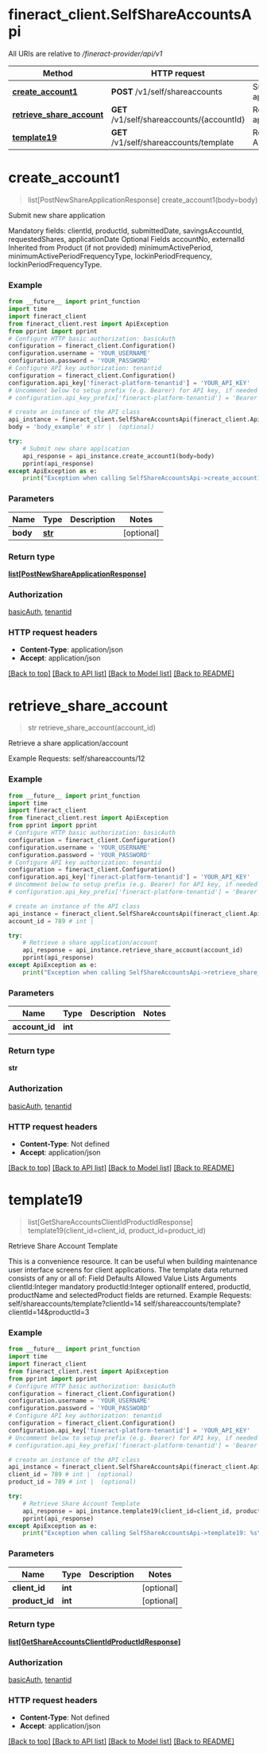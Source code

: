# fineract_client.SelfShareAccountsApi

All URIs are relative to */fineract-provider/api/v1*

Method | HTTP request | Description
------------- | ------------- | -------------
[**create_account1**](SelfShareAccountsApi.md#create_account1) | **POST** /v1/self/shareaccounts | Submit new share application
[**retrieve_share_account**](SelfShareAccountsApi.md#retrieve_share_account) | **GET** /v1/self/shareaccounts/{accountId} | Retrieve a share application/account
[**template19**](SelfShareAccountsApi.md#template19) | **GET** /v1/self/shareaccounts/template | Retrieve Share Account Template

# **create_account1**
> list[PostNewShareApplicationResponse] create_account1(body=body)

Submit new share application

Mandatory fields:  clientId, productId, submittedDate, savingsAccountId, requestedShares, applicationDate   Optional Fields  accountNo, externalId   Inherited from Product (if not provided)  minimumActivePeriod, minimumActivePeriodFrequencyType, lockinPeriodFrequency, lockinPeriodFrequencyType.

### Example
```python
from __future__ import print_function
import time
import fineract_client
from fineract_client.rest import ApiException
from pprint import pprint
# Configure HTTP basic authorization: basicAuth
configuration = fineract_client.Configuration()
configuration.username = 'YOUR_USERNAME'
configuration.password = 'YOUR_PASSWORD'
# Configure API key authorization: tenantid
configuration = fineract_client.Configuration()
configuration.api_key['fineract-platform-tenantid'] = 'YOUR_API_KEY'
# Uncomment below to setup prefix (e.g. Bearer) for API key, if needed
# configuration.api_key_prefix['fineract-platform-tenantid'] = 'Bearer'

# create an instance of the API class
api_instance = fineract_client.SelfShareAccountsApi(fineract_client.ApiClient(configuration))
body = 'body_example' # str |  (optional)

try:
    # Submit new share application
    api_response = api_instance.create_account1(body=body)
    pprint(api_response)
except ApiException as e:
    print("Exception when calling SelfShareAccountsApi->create_account1: %s\n" % e)
```

### Parameters

Name | Type | Description  | Notes
------------- | ------------- | ------------- | -------------
 **body** | [**str**](str.md)|  | [optional] 

### Return type

[**list[PostNewShareApplicationResponse]**](PostNewShareApplicationResponse.md)

### Authorization

[basicAuth](../README.md#basicAuth), [tenantid](../README.md#tenantid)

### HTTP request headers

 - **Content-Type**: application/json
 - **Accept**: application/json

[[Back to top]](#) [[Back to API list]](../README.md#documentation-for-api-endpoints) [[Back to Model list]](../README.md#documentation-for-models) [[Back to README]](../README.md)

# **retrieve_share_account**
> str retrieve_share_account(account_id)

Retrieve a share application/account

   Example Requests:  self/shareaccounts/12 

### Example
```python
from __future__ import print_function
import time
import fineract_client
from fineract_client.rest import ApiException
from pprint import pprint
# Configure HTTP basic authorization: basicAuth
configuration = fineract_client.Configuration()
configuration.username = 'YOUR_USERNAME'
configuration.password = 'YOUR_PASSWORD'
# Configure API key authorization: tenantid
configuration = fineract_client.Configuration()
configuration.api_key['fineract-platform-tenantid'] = 'YOUR_API_KEY'
# Uncomment below to setup prefix (e.g. Bearer) for API key, if needed
# configuration.api_key_prefix['fineract-platform-tenantid'] = 'Bearer'

# create an instance of the API class
api_instance = fineract_client.SelfShareAccountsApi(fineract_client.ApiClient(configuration))
account_id = 789 # int | 

try:
    # Retrieve a share application/account
    api_response = api_instance.retrieve_share_account(account_id)
    pprint(api_response)
except ApiException as e:
    print("Exception when calling SelfShareAccountsApi->retrieve_share_account: %s\n" % e)
```

### Parameters

Name | Type | Description  | Notes
------------- | ------------- | ------------- | -------------
 **account_id** | **int**|  | 

### Return type

**str**

### Authorization

[basicAuth](../README.md#basicAuth), [tenantid](../README.md#tenantid)

### HTTP request headers

 - **Content-Type**: Not defined
 - **Accept**: application/json

[[Back to top]](#) [[Back to API list]](../README.md#documentation-for-api-endpoints) [[Back to Model list]](../README.md#documentation-for-models) [[Back to README]](../README.md)

# **template19**
> list[GetShareAccountsClientIdProductIdResponse] template19(client_id=client_id, product_id=product_id)

Retrieve Share Account Template

This is a convenience resource. It can be useful when building maintenance user interface screens for client applications. The template data returned consists of any or all of: Field Defaults  Allowed Value Lists   Arguments  clientId:Integer mandatory productId:Integer optionalIf entered, productId, productName and selectedProduct fields are returned. Example Requests:  self/shareaccounts/template?clientId=14  self/shareaccounts/template?clientId=14&productId=3 

### Example
```python
from __future__ import print_function
import time
import fineract_client
from fineract_client.rest import ApiException
from pprint import pprint
# Configure HTTP basic authorization: basicAuth
configuration = fineract_client.Configuration()
configuration.username = 'YOUR_USERNAME'
configuration.password = 'YOUR_PASSWORD'
# Configure API key authorization: tenantid
configuration = fineract_client.Configuration()
configuration.api_key['fineract-platform-tenantid'] = 'YOUR_API_KEY'
# Uncomment below to setup prefix (e.g. Bearer) for API key, if needed
# configuration.api_key_prefix['fineract-platform-tenantid'] = 'Bearer'

# create an instance of the API class
api_instance = fineract_client.SelfShareAccountsApi(fineract_client.ApiClient(configuration))
client_id = 789 # int |  (optional)
product_id = 789 # int |  (optional)

try:
    # Retrieve Share Account Template
    api_response = api_instance.template19(client_id=client_id, product_id=product_id)
    pprint(api_response)
except ApiException as e:
    print("Exception when calling SelfShareAccountsApi->template19: %s\n" % e)
```

### Parameters

Name | Type | Description  | Notes
------------- | ------------- | ------------- | -------------
 **client_id** | **int**|  | [optional] 
 **product_id** | **int**|  | [optional] 

### Return type

[**list[GetShareAccountsClientIdProductIdResponse]**](GetShareAccountsClientIdProductIdResponse.md)

### Authorization

[basicAuth](../README.md#basicAuth), [tenantid](../README.md#tenantid)

### HTTP request headers

 - **Content-Type**: Not defined
 - **Accept**: application/json

[[Back to top]](#) [[Back to API list]](../README.md#documentation-for-api-endpoints) [[Back to Model list]](../README.md#documentation-for-models) [[Back to README]](../README.md)

